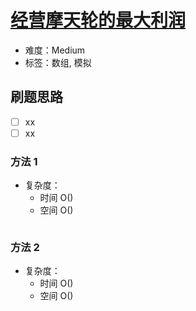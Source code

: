 # [经营摩天轮的最大利润](https://leetcode-cn.com/problems/maximum-profit-of-operating-a-centennial-wheel/)

- 难度：Medium
- 标签：数组, 模拟

## 刷题思路

- [ ] xx
- [ ] xx

### 方法 1

- 复杂度：
    - 时间 O()
    - 空间 O()

``` js

```

### 方法 2

- 复杂度：
    - 时间 O()
    - 空间 O()

``` js

```
